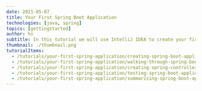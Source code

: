 ```yaml
---
date: 2021-05-07
title: Your First Spring Boot Application
technologies: [java, spring]
topics: [gettingstarted]
author: hs
subtitle: In this tutorial we will use IntelliJ IDEA to create your first "Hello World" Spring Boot application. We'll also discuss what's in your project and why. Spring Boot is a way to create Spring applications easily with some abstractions, some of which we'll touch on in this tutorial. 
thumbnail: ./thumbnail.png
tutorialItems:
  - /tutorials/your-first-spring-application/creating-spring-boot-application/
  - /tutorials/your-first-spring-application/walking-through-spring-boot-project/
  - /tutorials/your-first-spring-application/creating-spring-controller/
  - /tutorials/your-first-spring-application/testing-spring-boot-application/
  - /tutorials/your-first-spring-application/summarising-spring-boot-application/
---
```

